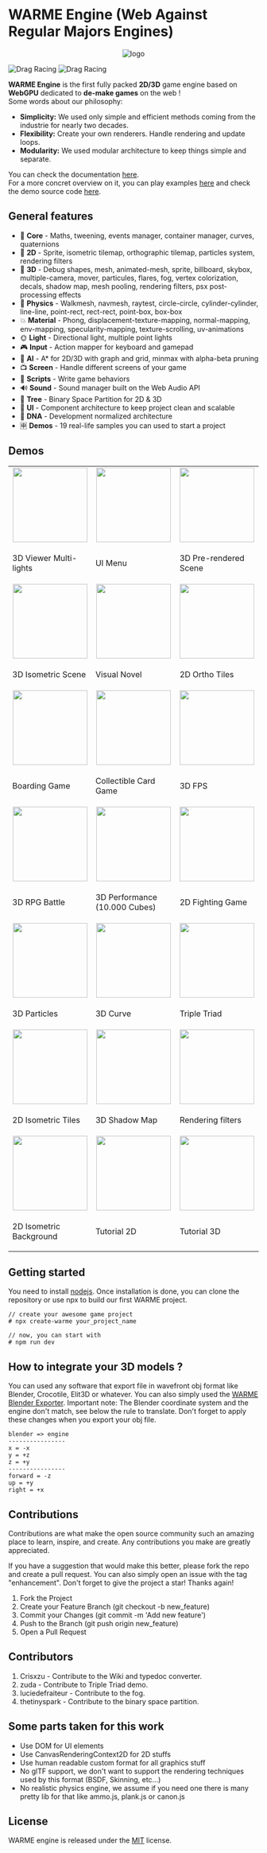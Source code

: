 # WARME Engine (Web Against Regular Majors Engines)
<p align="center">
    <img src="https://raw.githubusercontent.com/jay19240/jay19240.github.io/main/imgs/banner.png" alt="logo"/>
</p>

![Drag Racing](https://img.shields.io/badge/lang-typescript-f39f37) ![Drag Racing](https://img.shields.io/badge/version-1.0.2-blue)

**WARME Engine** is the first fully packed **2D/3D** game engine based on **WebGPU** dedicated to **de-make games** on the web !      
Some words about our philosophy:
- **Simplicity:** We used only simple and efficient methods coming from the industrie for nearly two decades.     
- **Flexibility:** Create your own renderers. Handle rendering and update loops.    
- **Modularity:** We used modular architecture to keep things simple and separate.     

You can check the documentation [here](http://warme-engine.com/).          
For a more concret overview on it, you can play examples [here](https://jay19240.github.io/) and check the demo source code [here](https://github.com/jay19240/WARME/tree/main/src/samples).    

## General features
- 🧱 **Core** - Maths, tweening, events manager, container manager, curves, quaternions
- 👾 **2D** - Sprite, isometric tilemap, orthographic tilemap, particles system, rendering filters
- 🧊 **3D** - Debug shapes, mesh, animated-mesh, sprite, billboard, skybox, multiple-camera, mover, particules, flares, fog, vertex colorization, decals, shadow map, mesh pooling, rendering filters, psx post-processing effects
- 📐 **Physics** - Walkmesh, navmesh, raytest, circle-circle, cylinder-cylinder, line-line, point-rect, rect-rect, point-box, box-box
- 💥 **Material** - Phong, displacement-texture-mapping, normal-mapping, env-mapping, specularity-mapping, texture-scrolling, uv-animations
- 🌞 **Light** - Directional light, multiple point lights
- 🎮 **Input** - Action mapper for keyboard and gamepad
- 🧠 **AI** - A* for 2D/3D with graph and grid, minmax with alpha-beta pruning
- 📺 **Screen** - Handle different screens of your game
- 📜 **Scripts** - Write game behaviors
- 🔊 **Sound** - Sound manager built on the Web Audio API
- 🌳 **Tree** - Binary Space Partition for 2D & 3D
- 🎨 **UI** - Component architecture to keep project clean and scalable
- 🌆 **DNA** - Development normalized architecture
- 🈸 **Demos** - 19 real-life samples you can used to start a project

## Demos
<table>
  <tr>
    <td align="center"> 
        <img src="https://raw.githubusercontent.com/jay19240/jay19240.github.io/main/imgs/thumb1.png" width="150px"/>
    </td>
    <td align="center">
        <img src="https://raw.githubusercontent.com/jay19240/jay19240.github.io/main/imgs/thumb2.png" width="150px"/>
    </td>
   <td align="center">
       <img src="https://raw.githubusercontent.com/jay19240/jay19240.github.io/main/imgs/thumb3.png" width="150px"/>
   </td>
  </tr>
  <tr>
    <td> 
        <p>3D Viewer Multi-lights</p>
    </td>
    <td>
        <p>UI Menu</p>
    </td>
   <td>
       <p>3D Pre-rendered Scene</p>
   </td>
  </tr>
  <tr>
    <td align="center"> 
        <img src="https://raw.githubusercontent.com/jay19240/jay19240.github.io/main/imgs/thumb4.png" width="150px"/>
    </td>
    <td align="center">
        <img src="https://raw.githubusercontent.com/jay19240/jay19240.github.io/main/imgs/thumb5.png" width="150px"/>
    </td>
   <td align="center">
       <img src="https://raw.githubusercontent.com/jay19240/jay19240.github.io/main/imgs/thumb6.png" width="150px"/>
   </td>
  </tr>
  <tr>
    <td> 
        <p>3D Isometric Scene</p>
    </td>
    <td>
        <p>Visual Novel</p>
    </td>
   <td>
       <p>2D Ortho Tiles</p>
   </td>
  </tr>
  <tr>
    <td align="center"> 
        <img src="https://raw.githubusercontent.com/jay19240/jay19240.github.io/main/imgs/thumb7.png" width="150px"/>
    </td>
    <td align="center">
        <img src="https://raw.githubusercontent.com/jay19240/jay19240.github.io/main/imgs/thumb8.png" width="150px"/>
    </td>
   <td align="center">
       <img src="https://raw.githubusercontent.com/jay19240/jay19240.github.io/main/imgs/thumb9.png" width="150px"/>
   </td>
  </tr>
  <tr>
    <td>
        <p>Boarding Game</p>
    </td>
    <td>
        <p>Collectible Card Game</p>
    </td>
   <td>
       <p>3D FPS</p>
   </td>
  </tr>
  <tr>
    <td align="center"> 
        <img src="https://raw.githubusercontent.com/jay19240/jay19240.github.io/main/imgs/thumb10.png" width="150px"/>
    </td>
    <td align="center">
        <img src="https://raw.githubusercontent.com/jay19240/jay19240.github.io/main/imgs/thumb11.png" width="150px"/>
    </td>
   <td align="center">
       <img src="https://raw.githubusercontent.com/jay19240/jay19240.github.io/main/imgs/thumb12.png" width="150px"/>
   </td>
  </tr>
  <tr>
    <td> 
        <p>3D RPG Battle</p>
    </td>
    <td>
        <p>3D Performance (10.000 Cubes)</p>
    </td>
   <td>
       <p>2D Fighting Game</p>
   </td>
  </tr>
  <tr>
    <td align="center"> 
        <img src="https://raw.githubusercontent.com/jay19240/jay19240.github.io/main/imgs/thumb13.png" width="150px"/>
    </td>
    <td align="center"> 
        <img src="https://raw.githubusercontent.com/jay19240/jay19240.github.io/main/imgs/thumb14.png" width="150px"/>
    </td>
    <td align="center"> 
        <img src="https://raw.githubusercontent.com/jay19240/jay19240.github.io/main/imgs/thumb15.png" width="150px"/>
    </td>
  </tr>
  <tr>
    <td>
        <p>3D Particles</p>
    </td>
    <td>
        <p>3D Curve</p>
    </td>
    <td>
        <p>Triple Triad</p>
    </td>
  </tr>
  <tr>
    <td align="center"> 
        <img src="https://raw.githubusercontent.com/jay19240/jay19240.github.io/main/imgs/thumb16.png" width="150px"/>
    </td>
    <td align="center"> 
        <img src="https://raw.githubusercontent.com/jay19240/jay19240.github.io/main/imgs/thumb17.png" width="150px"/>
    </td>
    <td align="center"> 
        <img src="https://raw.githubusercontent.com/jay19240/jay19240.github.io/main/imgs/thumb18.png" width="150px"/>
    </td>
  </tr>
  <tr>
    <td>
        <p>2D Isometric Tiles</p>
    </td>
    <td>
        <p>3D Shadow Map</p>
    </td>
    <td>
        <p>Rendering filters</p>
    </td>
  </tr>
  <tr>
    <td align="center"> 
        <img src="https://raw.githubusercontent.com/jay19240/jay19240.github.io/main/imgs/thumb19.png" width="150px"/>
    </td>
    <td align="center"> 
        <img src="https://raw.githubusercontent.com/jay19240/jay19240.github.io/main/imgs/thumb-coming-soon.png" width="150px"/>
    </td>
    <td align="center"> 
        <img src="https://raw.githubusercontent.com/jay19240/jay19240.github.io/main/imgs/thumb-coming-soon.png" width="150px"/>
    </td>
  </tr>
  <tr>
    <td>
        <p>2D Isometric Background</p>
    </td>
    <td>
        <p>Tutorial 2D</p>
    </td>
    <td>
        <p>Tutorial 3D</p>
    </td>
  </tr>
</table>

## Getting started
You need to install [nodejs](https://nodejs.org/en/download/). 
Once installation is done, you can clone the repository or use npx
to build our first WARME project.     

```
// create your awesome game project
# npx create-warme your_project_name

// now, you can start with
# npm run dev
```

## How to integrate your 3D models ?
You can used any software that export file in wavefront obj format like Blender, Crocotile, Elit3D or whatever.
You can also simply used the [WARME Blender Exporter](https://github.com/jay19240/WARME-Blender-Exporter).
Important note: The Blender coordinate system and the engine don't match, see below the rule to translate.
Don't forget to apply these changes when you export your obj file.
```
blender => engine
----------------
x = -x
y = +z
z = +y
----------------
forward = -z
up = +y
right = +x
```

## Contributions
Contributions are what make the open source community such an amazing place to learn, inspire, and create. Any contributions you make are greatly appreciated.

If you have a suggestion that would make this better, please fork the repo and create a pull request. You can also simply open an issue with the tag "enhancement". Don't forget to give the project a star! Thanks again!    

1. Fork the Project
2. Create your Feature Branch (git checkout -b new_feature)
3. Commit your Changes (git commit -m 'Add new feature')
4. Push to the Branch (git push origin new_feature)
5. Open a Pull Request

## Contributors
1. Crisxzu - Contribute to the Wiki and typedoc converter.
2. zuda - Contribute to Triple Triad demo.
3. luciedefraiteur - Contribute to the fog.
4. thetinyspark - Contribute to the binary space partition.

## Some parts taken for this work
- Use DOM for UI elements
- Use CanvasRenderingContext2D for 2D stuffs
- Use human readable custom format for all graphics stuff
- No glTF support, we don't want to support the rendering techniques used by this format (BSDF, Skinning, etc...)
- No realistic physics engine, we assume if you need one there is many pretty lib for that like ammo.js, plank.js or canon.js

## License 
WARME engine is released under the [MIT](https://opensource.org/licenses/MIT) license. 
